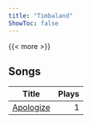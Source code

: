 ```yaml
---
title: "Timbaland"
ShowToc: false
---
```


{{< more >}}

## Songs
Title | Plays 
----- | -----: 
[Apologize](/songs/apologize) | 1

